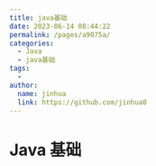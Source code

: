 ```yaml
---
title: java基础
date: 2023-06-14 08:44:22
permalink: /pages/a9075a/
categories:
  - Java
  - java基础
tags:
  - 
author: 
  name: jinhua
  link: https://github.com/jinhua0
---
```

# Java 基础
